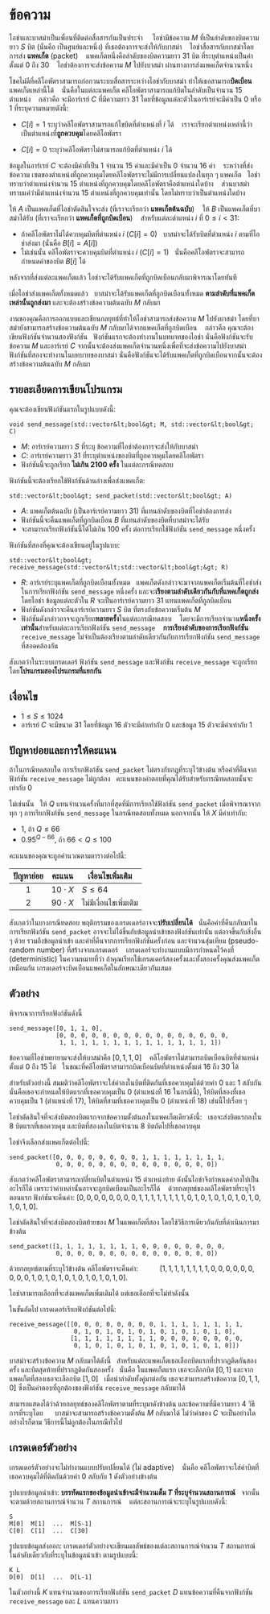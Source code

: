# ข้อความ

ไอช่าและบาสม่าเป็นเพื่อนที่ติดต่อสื่อสารกันเป็นประจำ &nbsp;&nbsp;&nbsp;
ไอช่ามีข้อความ $M$ ที่เป็นลำดับของบิตความยาว $S$ บิต (นั่นคือ เป็นศูนย์และหนึ่ง)
ที่เธอต้องการจะส่งให้กับบาสม่า &nbsp;&nbsp;
ไอช่าสื่อสารกับบาสม่าโดยการส่ง **แพคเก็ต** (packet) &nbsp;&nbsp;
แพคเก็ตหนึ่งคือลำดับของบิตความยาว $31$ บิต ที่ระบุตำแหน่งเป็นค่าตั้งแต่ $0$ ถึง $30$ &nbsp;&nbsp;
ไอช่าต้องการจะส่งข้อความ $M$ ไปยังบาสม่า ผ่านทางการส่งแพคเก็ตจำนวนหนึ่ง

โชคไม่ดีที่คลีโอพัตราสามารถก่อกวนระบบสื่อสารระหว่างไอช่ากับบาสม่า ทำให้เธอสามารถ**บิดเบือน**แพคเก็ตเหล่านี้ได้ &nbsp;&nbsp; นั่นคือในแต่ละแพคเก็ต คลีโอพัตราสามารถแก้บิตในลำดับเป็นจำนวน $15$ ตำแหน่ง &nbsp;&nbsp; กล่าวคือ จะมีอาร์เรย์ $C$ ที่มีความยาว $31$ โดยที่ข้อมูลแต่ละตัวในอาร์เรย์จะมีค่าเป็น $0$ หรือ $1$ ที่ระบุความหมายดังนี้:

* $C[i] = 1$
   ระบุว่าคลีโอพัตราสามารถแก้ไขบิตที่ตำแหน่งที่ $i$ ได้ &nbsp;&nbsp;
  เราจะเรียกตำแหน่งเหล่านี้ว่าเป็นตำแหน่งที่**ถูกควบคุม**โดยคลีโอพัตรา

* $C[i] = 0$
   ระบุว่าคลีโอพัตราไม่สามารถแก้บิตที่ตำแหน่ง $i$ ได้

ข้อมูลในอาร์เรย์ $C$ จะต้องมีค่าที่เป็น $1$ จำนวน $15$ ค่าและมีค่าเป็น $0$ จำนวน $16$ ค่า &nbsp;&nbsp; 
ระหว่างที่ส่งข้อความ เซตของตำแหน่งที่ถูกควบคุมโดยคลีโอพัตราจะไม่มีการเปลี่ยนแปลงในทุก ๆ แพคเก็ต &nbsp;
ไอช่าทราบว่าตำแหน่งจำนวน $15$ ตำแหน่งที่ถูกควบคุมโดยคลีโอพัตราคือตำแหน่งใดบ้าง &nbsp;&nbsp; ส่วนบาสม่าทราบแค่ว่ามีตำแหน่งจำนวน $15$ ตำแหน่งที่ถูกควบคุมเท่านั้น โดยไม่ทราบว่าเป็นตำแหน่งใดบ้าง

ให้ $A$ เป็นแพคเก็ตที่ไอช่าตัดสินใจจะส่ง
 (ที่เราจะเรียกว่า **แพคเก็ตต้นฉบับ**) &nbsp;&nbsp;
ให้ $B$ เป็นแพคเก็ตที่บาสม่าได้รับ
 (ที่เราจะเรียกว่า **แพคเก็ตที่ถูกบิดเบือน**) &nbsp;&nbsp;
สำหรับแต่ละตำแหน่ง $i$ ที่ $0 \leq i < 31$:
* ถ้าคลีโอพัตราไม่ได้ควบคุมบิตที่ตำแหน่ง $i$ ($C[i]=0$) &nbsp;
   บาสม่าจะได้รับบิตที่ตำแหน่ง $i$ ตามที่ไอช่าส่งมา (นั่นคือ $B[i]=A[i]$)
* ไม่เช่นนั้น คลีโอพัตราจะควบคุมบิตที่ตำแหน่ง $i$ ($C[i]=1$) &nbsp;
   นั่นคือคลีโอพัตราจะสามารถกำหนดค่าของบิต $B[i]$ ได้

หลังจากที่ส่งแต่ละแพคเก็ตแล้ว ไอช่าจะได้รับแพคเก็ตที่ถูกบิดเบือนกลับมาพิจารณาโดยทันที

เมื่อไอช่าส่งแพคเก็ตทั้งหมดแล้ว &nbsp; บาสม่าจะได้รับแพคเก็ตที่ถูกบิดเบือนทั้งหมด **ตามลำดับที่แพคเก็ตเหล่านั้นถูกส่งมา** และจะต้องสร้างข้อความต้นฉบับ $M$ กลับมา

งานของคุณคือการออกแบบและเขียนกลยุทธ์ที่ทำให้ไอช่าสามารถส่งข้อความ $M$ ไปยังบาสม่า โดยที่บาสม่ายังสามารถสร้างข้อความต้นฉบับ $M$ กลับมาได้จากแพคเก็ตที่ถูกบิดเบือน &nbsp;&nbsp; กล่าวคือ คุณจะต้องเขียนฟังก์ชันจำนวนสองฟังก์ชัน &nbsp; 
ฟังก์ชันแรกจะต้องทำงานในบทบาทของไอช่า 
นั่นคือฟังก์ชันจะรับข้อความ $M$ และอาร์เรย์ $C$ จากนั้นจะต้องส่งแพคเก็ตจำนวนหนึ่งเพื่อที่จะส่งข้อความไปยังบาสม่า &nbsp;&nbsp; 
ฟังก์ชันที่สองจะทำงานในบทบาทของบาสม่า นั่นคือฟังก์ชันจะได้รับแพคเก็ตที่ถูกบิดเบือนจากนั้นจะต้องสร้างข้อความต้นฉบับ $M$ กลับมา

## รายละเอียดการเขียนโปรแกรม

คุณจะต้องเขียนฟังก์ชันแรกในรูปแบบดังนี้:

```
void send_message(std::vector&lt;bool&gt; M, std::vector&lt;bool&gt; C)
```

* $M$: อาร์เรย์ความยาว $S$ ที่ระบุ
   ข้อความที่ไอช่าต้องการจะส่งให้กับบาสม่า
* $C$: อาร์เรย์ความยาว $31$
   ที่ระบุตำแหน่งของบิตที่ถูกควบคุมโดยคลีโอพัตรา
* ฟังก์ชันนี้จะถูกเรียก **ไม่เกิน 2100 ครั้ง** ในแต่ละกรณีทดสอบ

ฟังก์ชันนี้จะต้องเรียกใช้ฟังก์ชันด้านล่างเพื่อส่งแพคเก็ต:

```
std::vector&lt;bool&gt; send_packet(std::vector&lt;bool&gt; A)
```

* $A$: แพคเก็ตต้นฉบับ (เป็นอาร์เรย์ความยาว $31$)
   ที่แทนลำดับของบิตที่ไอช่าต้องการส่ง
* ฟังก์ชันนี้จะคืนแพคเก็ตที่ถูกบิดเบือน $B$
  ที่แทนลำดับของบิตที่บาสม่าจะได้รับ
* จะสามารถเรียกฟังก์ชันนี้ได้ไม่เกิน $100$ ครั้ง
   ต่อการเรียกใช้ฟังก์ชัน `send_message` หนึ่งครั้ง

ฟังก์ชันที่สองที่คุณจะต้องเขียนอยู่ในรูปแบบ:

```
std::vector&lt;bool&gt; receive_message(std::vector&lt;std::vector&lt;bool&gt;&gt; R)
```

* $R$: อาร์เรย์ระบุแพคเก็ตที่ถูกบิดเบือนทั้งหมด &nbsp;
  แพคเก็ตดังกล่าวจะมาจากแพคเก็ตเริ่มต้นที่ไอช่าส่งในการเรียกฟังก์ชัน `send_message` หนึ่งครั้ง และจะ**เรียงตามลำดับเดียวกันกับที่แพคเก็ตถูกส่ง**โดยไอช่า
	ข้อมูลแต่ละตัวใน $R$ จะเป็นอาร์เรย์ความยาว $31$ แทนแพคเก็ตที่ถูกบิดเบือน
* ฟังก์ชันดังกล่าวจะคืนอาร์เรย์ความยาว $S$ บิต
   ที่ตรงกับข้อความเริ่มต้น $M$
* ฟังก์ชันดังกล่าวอาจจะถูกเรียก**หลายครั้ง**ในแต่ละกรณีทดสอบ &nbsp;&nbsp;
   โดยจะมีการเรียกจำนวน**หนึ่งครั้งเท่านั้น**สำหรับแต่ละการเรียกฟังก์ชัน `send_message` &nbsp;&nbsp;
 **การเรียงลำดับของการเรียกฟังก์ชัน** `receive_message` ไม่จำเป็นต้องเรียงตามลำดับเดียวกันกับการเรียกฟังก์ชัน `send_message` ที่สอดคล้องกัน

สังเกตว่าในระบบเกรดเดอร์ ฟังก์ชัน `send_message` และฟังก์ชัน `receive_message` จะถูกเรียกโดย**โปรแกรมสองโปรแกรมที่แยกกัน**

## เงื่อนไข

* $1 \leq S \leq 1024$
* อาร์เรย์ $C$ จะมีขนาด $31$ โดยที่ข้อมูล $16$ ตัวจะมีค่าเท่ากับ $0$ และข้อมูล $15$ ตัวจะมีค่าเท่ากับ $1$

## ปัญหาย่อยและการให้คะแนน

ถ้าในกรณีทดสอบใด
 การเรียกฟังก์ชัน ``send_packet`` ไม่ตรงกับกฎที่ระบุไว้ข้างต้น 
 หรือค่าที่คืนจากฟังก์ชัน `receive_message` ไม่ถูกต้อง &nbsp;
 คะแนนของคำตอบที่คุณได้รับสำหรับกรณีทดสอบนั้นจะเท่ากับ $0$

ไม่เช่นนั้น &nbsp; ให้ $Q$ แทนจำนวนครั้งที่มากที่สุดที่มีการเรียกใช้ฟังก์ชัน `send_packet`
 เมื่อพิจารณาจากทุก ๆ การเรียกฟังก์ชัน `send_message` ในกรณีทดสอบทั้งหมด
นอกจากนั้น ให้ $X$ มีค่าเท่ากับ:
- $1$, ถ้า $Q \leq 66$
- $0.95 ^ {Q - 66}$, ถ้า $66 < Q \leq 100$

คะแนนของคุณจะถูกคำนวณตามตารางต่อไปนี้:

| ปัญหาย่อย | คะแนน  | เงื่อนไขเพิ่มเติม |
| :-----: | :----: | ---------------------- |
| 1       | $10 \cdot X$ | $S \leq 64$
| 2       | $90 \cdot X$ | ไม่มีเงื่อนไขเพิ่มเติม

สังเกตว่าในบางกรณีทดสอบ พฤติกรรมของเกรดเดอร์อาจจะ**ปรับเปลี่ยนได้** &nbsp;
นั่นคือค่าที่คืนกลับมาในการเรียกฟังก์ชัน `send_packet` อาจจะไม่ได้ขึ้นกับข้อมูลนำเข้าของฟังก์ชันเท่านั้น แต่อาจขึ้นกับสิ่งอื่น ๆ ด้วย รวมถึงข้อมูลนำเข้า และค่าที่คืนจากการเรียกฟังก์ชันครั้งก่อน และจำนวนสุ่มเทียม (pseudo-random number) ที่สร้างจากเกรดเดอร์ &nbsp;&nbsp; เกรดเดอร์จะทำงานแบบมีการกำหนดไว้คงที่ (deterministic) ในความหมายที่ว่า ถ้าคุณเรียกใช้เกรดเดอร์สองครั้งและทั้งสองครั้งคุณส่งแพคเก็ตเหมือนกัน เกรดเดอร์จะบิดเบือนแพคเก็ตในลักษณะเดียวกันเสมอ

## ตัวอย่าง

พิจารณาการเรียกฟังก์ชันดังนี้

```
send_message([0, 1, 1, 0],
             [0, 0, 0, 0, 0, 0, 0, 0, 0, 0, 0, 0, 0, 0, 0, 0, 
              1, 1, 1, 1, 1, 1, 1, 1, 1, 1, 1, 1, 1, 1, 1])
```

ข้อความที่ไอช่าพยายามจะส่งให้บาสม่าคือ $[0,1,1,0]$ &nbsp;&nbsp; คลีโอพัตราไม่สามารถบิดเบือนบิตที่ตำแหน่งตั้งแต่ $0$ ถึง $15$ ได้  &nbsp; ในขณะที่คลีโอพัตราสามารถบิดเบือนบิตที่ตำแหน่งตั้งแต่ $16$ ถึง $30$ ได้

สำหรับตัวอย่างนี้ สมมติว่าคลีโอพัตราจะใส่ค่าลงในบิตที่ติดกันที่เธอควบคุมได้ด้วยค่า $0$ และ $1$ สลับกัน นั่นคือเธอจะกำหนดให้บิตแรกที่เธอควบคุมเป็น $0$ (ตำแหน่งที่ $16$ ในกรณีนี้), ให้บิตที่สองที่เธอควบคุมเป็น $1$ (ตำแหน่งที่ $17$), ให้บิตที่สามที่เธอควบคุมเป็น $0$ (ตำแหน่งที่ $18$) เช่นนี้ไปเรื่อย ๆ 

ไอช่าตัดสินใจที่จะส่งบิตสองบิตแรกจากข้อความตั้งต้นลงในแพคเก็ตเดียวดังนี้: &nbsp; 
เธอจะส่งบิตแรกลงใน $8$ บิตแรกที่เธอควบคุม และบิตที่สองลงในบิตจำนวน $8$ บิตถัดไปที่เธอควบคุม

ไอช่าจึงเลือกส่งแพคเก็ตต่อไปนี้:

```
send_packet([0, 0, 0, 0, 0, 0, 0, 0, 1, 1, 1, 1, 1, 1, 1, 1,
             0, 0, 0, 0, 0, 0, 0, 0, 0, 0, 0, 0, 0, 0, 0])
```

สังเกตว่าคลีโอพัตราสามารถเปลี่ยนบิตในตำแหน่ง $15$ ตำแหน่งท้าย ดังนั้นไอช่าจึงกำหนดค่าลงไปเป็นอะไรก็ได้ เพราะว่าค่าเหล่านั้นอาจจะถูกบิดเบือนเป็นอะไรก็ได้ &nbsp;&nbsp; ด้วยกลยุทธ์ของคลีโอพัตราที่ระบุไว้ตอนแรก ฟังก์ชันจะคืนค่า:
 $[0, 0, 0, 0, 0, 0, 0, 0, 1, 1, 1, 1, 1, 1, 1, 1, 0, 1, 0, 1, 0, 1, 0, 1, 0, 1, 0, 1, 0, 1, 0]$.

ไอช่าตัดสินใจที่จะส่งบิตสองบิตท้ายของ $M$ ในแพคเก็ตที่สอง โดยใช้วิธีการเดียวกันกับที่ดำเนินการมาข้างต้น

```
send_packet([1, 1, 1, 1, 1, 1, 1, 1, 0, 0, 0, 0, 0, 0, 0, 0,
             0, 0, 0, 0, 0, 0, 0, 0, 0, 0, 0, 0, 0, 0, 0])
```

ด้วยกลยุทธ์ตามที่ระบุไว้ข้างต้น คลีโอพัตราจะคืนค่า: &nbsp;&nbsp;&nbsp;&nbsp;&nbsp;&nbsp;&nbsp;&nbsp;&nbsp;
 $[1, 1, 1, 1, 1, 1, 1, 1, 0, 0, 0, 0, 0, 0, 0, 0, 0, 1, 0, 1, 0, 1, 0, 1, 0, 1, 0, 1, 0, 1, 0]$.

ไอช่าสามารถเลือกที่จะส่งแพคเก็ตเพิ่มเติมได้ แต่เธอเลือกที่จะไม่ทำดังนั้น

ในขั้นถัดไป เกรดเดอร์เรียกฟังก์ชันต่อไปนี้:

```
receive_message([[0, 0, 0, 0, 0, 0, 0, 0, 1, 1, 1, 1, 1, 1, 1, 1,
                  0, 1, 0, 1, 0, 1, 0, 1, 0, 1, 0, 1, 0, 1, 0],
                 [1, 1, 1, 1, 1, 1, 1, 1, 0, 0, 0, 0, 0, 0, 0, 0,
                  0, 1, 0, 1, 0, 1, 0, 1, 0, 1, 0, 1, 0, 1, 0]])
```

บาสม่าจะสร้างข้อความ $M$ กลับมาได้ดังนี้ &nbsp;
สำหรับแต่ละแพคเก็ตเธอเลือกบิตแรกที่ปรากฏติดกันสองครั้ง และบิตสุดท้ายที่ปรากฏติดกันสองครั้ง &nbsp;
นั่นคือ ในแพคเก็ตแรก เธอจะเลือกบิต $[0,1]$ และจากแพคเก็ตที่สองเธอจะเลือกบิต $[1,0]$ &nbsp;
เมื่อนำลำดับทั้งคู่มาต่อกัน เธอจะสามารถสร้างข้อความ $[0, 1, 1, 0]$ ซึ่งเป็นคำตอบที่ถูกต้องของฟังก์ชัน `receive_message` กลับมาได้

สามารถแสดงได้ว่าด้วยกลยุทธ์ของคลีโอพัตราตามที่ระบุมาดังข้างต้น และข้อความที่มีความยาว $4$ วิธีการที่ระบุโดย &nbsp;&nbsp;&nbsp;&nbsp; บาสม่าจะสามารถสร้างข้อความตั้งต้น $M$ กลับมาได้ ไม่ว่าค่าของ $C$ จะเป็นอย่างใด &nbsp;&nbsp; อย่างไรก็ตาม วิธีการนี้ไม่ถูกต้องในกรณีทั่วไป

## เกรดเดอร์ตัวอย่าง

เกรดเดอร์ตัวอย่างจะไม่ทำงานแบบปรับเปลี่ยนได้ (ไม่ adaptive) &nbsp;&nbsp;
นั่นคือ คลีโอพัตราจะใส่ค่าบิตที่เธอควบคุมได้ที่ติดกันด้วยค่า $0$ สลับกับ $1$ ดังตัวอย่างข้างต้น

รูปแบบข้อมูลนำเข้า: **บรรทัดแรกของข้อมูลนำเข้าจะมีจำนวนเต็ม $T$ ที่ระบุจำนวนสถานการณ์**
&nbsp; จากนั้นจะตามด้วยสถานการณ์จำนวน $T$ สถานการณ์ &nbsp;&nbsp;
แต่ละสถานการณ์จะระบุในรูปแบบดังนี้:

```
S
M[0]  M[1]  ...  M[S-1]
C[0]  C[1]  ...  C[30]
```

รูปแบบข้อมูลส่งออก:
เกรดเดอร์ตัวอย่างจะเขียนผลลัพธ์ของแต่ละสถานการณ์จำนวน $T$ สถานการณ์ในลำดับเดียวกับที่ระบุในข้อมูลนำเข้า ตามรูปแบบนี้:

```
K L
D[0]  D[1]  ...  D[L-1]
```

ในตัวอย่างนี้ $K$ แทนจำนวนของการเรียกฟังก์ชัน `send_packet` 
 $D$ แทนข้อความที่คืนจากฟังก์ชัน `receive_message`
 และ $L$ แทนความยาว
